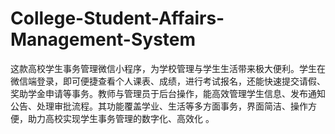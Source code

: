 # College-Student-Affairs-Management-System
这款高校学生事务管理微信小程序，为学校管理与学生生活带来极大便利。学生在微信端登录，即可便捷查看个人课表、成绩，进行考试报名，还能快速提交请假、奖助学金申请等事务。教师与管理员于后台操作，能高效管理学生信息、发布通知公告、处理审批流程。其功能覆盖学业、生活等多方面事务，界面简洁、操作方便，助力高校实现学生事务管理的数字化、高效化 。 
